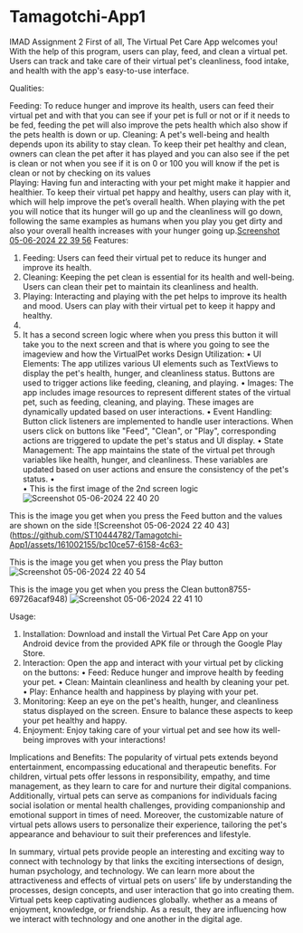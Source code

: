 
# Tamagotchi-App1
IMAD Assignment 2
First of all, 
The Virtual Pet Care App welcomes you! With the help of this program, users can play, feed, and clean a virtual pet. Users can track and take care of their virtual pet's cleanliness, food intake, and health with the app's easy-to-use interface.


Qualities: 

Feeding: To reduce hunger and improve its health, users can feed their virtual pet and with that you can see if your pet is full or not or if it needs to be fed, feeding the pet will also improve the pets health which also show if the pets health is down or up. 
Cleaning: A pet's well-being and health depends upon its ability to stay clean. To keep their pet healthy and clean, owners can clean the pet after it has played and you can also see if the pet is clean or not when you see if it is on 0 or 100  you will know if the pet is clean or not by checking on its values  
Playing: Having fun and interacting with your pet might make it happier and healthier. To keep their virtual pet happy and healthy, users can play with it, which will help improve the pet’s overall health. When playing with the pet you will notice that its hunger will go up and the cleanliness will go down, following the same examples as humans when you play you get dirty and also your overall health increases with your hunger going up.[Screenshot 05-06-2024 22 39 56](https://github.com/ST10444782/Tamagotchi-App1/assets/161002155/6a08fcf3-2d57-4310-aa88-a6eda7b1a17f)
Features:
1.	Feeding: Users can feed their virtual pet to reduce its hunger and improve its health.
2.	Cleaning: Keeping the pet clean is essential for its health and well-being. Users can clean their pet to maintain its cleanliness and health.
3.	Playing: Interacting and playing with the pet helps to improve its health and mood. Users can play with their virtual pet to keep it happy and healthy. 
4.	 
5.	It has a second screen logic where when you press this button it will take you to the next screen and that is where you going to see the imageview and how the VirtualPet works
Design Utilization:
•	UI Elements: The app utilizes various UI elements such as TextViews to display the pet's health, hunger, and cleanliness status. Buttons are used to trigger actions like feeding, cleaning, and playing.
•	Images: The app includes image resources to represent different states of the virtual pet, such as feeding, cleaning, and playing. These images are dynamically updated based on user interactions.
•	Event Handling: Button click listeners are implemented to handle user interactions. When users click on buttons like "Feed", "Clean", or "Play", corresponding actions are triggered to update the pet's status and UI display.
•	State Management: The app maintains the state of the virtual pet through variables like health, hunger, and cleanliness. These variables are updated based on user actions and ensure the consistency of the pet's status. 
•	 
•	This is the first image of the 2nd screen logic
![Screenshot 05-06-2024 22 40 20](https://github.com/ST10444782/Tamagotchi-App1/assets/161002155/759d6c11-9197-4eb2-948f-c23e0620bbe8)

This is the image you get when you press the Feed button and the values are shown on the side
![Screenshot 05-06-2024 22 40 43](https://github.com/ST10444782/Tamagotchi-App1/assets/161002155/bc10ce57-6158-4c63-


This is the image you get when you press the Play button
![Screenshot 05-06-2024 22 40 54](https://github.com/ST10444782/Tamagotchi-App1/assets/161002155/ebb588c9-1429-428f-9c94-3d413f5fe77b)

 
This is the image you get when you press the Clean button8755-69726acaf948)
![Screenshot 05-06-2024 22 41 10](https://github.com/ST10444782/Tamagotchi-App1/assets/161002155/05eb6d35-5a16-4c41-9017-86467ba0e528)


Usage:
1.	Installation: Download and install the Virtual Pet Care App on your Android device from the provided APK file or through the Google Play Store.
2.	Interaction: Open the app and interact with your virtual pet by clicking on the buttons:
•	Feed: Reduce hunger and improve health by feeding your pet.
•	Clean: Maintain cleanliness and health by cleaning your pet.
•	Play: Enhance health and happiness by playing with your pet.
3.	Monitoring: Keep an eye on the pet's health, hunger, and cleanliness status displayed on the screen. Ensure to balance these aspects to keep your pet healthy and happy.
4.	Enjoyment: Enjoy taking care of your virtual pet and see how its well-being improves with your interactions!

Implications and Benefits: The popularity of virtual pets extends beyond entertainment, encompassing educational and therapeutic benefits. For children, virtual pets offer lessons in responsibility, empathy, and time management, as they learn to care for and nurture their digital companions. Additionally, virtual pets can serve as companions for individuals facing social isolation or mental health challenges, providing companionship and emotional support in times of need. Moreover, the customizable nature of virtual pets allows users to personalize their experience, tailoring the pet's appearance and behaviour to suit their preferences and lifestyle.

In summary, virtual pets provide people an interesting and exciting way to connect with technology by that links the exciting intersections of design, human psychology, and technology. We can learn more about the attractiveness and effects of virtual pets on users' life by understanding the processes, design concepts, and user interaction that go into creating them. Virtual pets keep captivating audiences globally. whether as a means of enjoyment, knowledge, or friendship. As a result, they are influencing how we interact with technology and one another in the digital age. 


